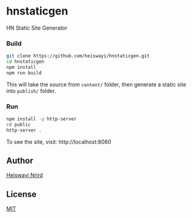# hnstaticgen

HN Static Site Generator

### Build

```bash
git clone https://github.com/heiswayi/hnstaticgen.git
cd hnstaticgen
npm install
npm run build
```

This will take the source from `content/` folder, then generate a static site into `publish/` folder.

### Run

```bash
npm install -g http-server
cd public
http-server .
```

To see the site, visit: http://localhost:8080

## Author

[Heiswayi Nrird](https://heiswayi.nrird.com)

## License

[MIT](LICENSE)
